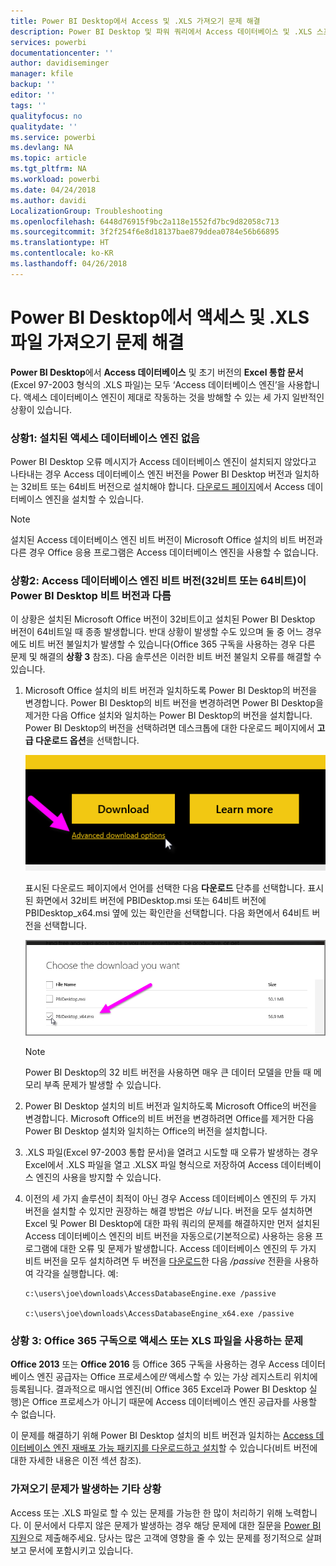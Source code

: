 ```yaml
---
title: Power BI Desktop에서 Access 및 .XLS 가져오기 문제 해결
description: Power BI Desktop 및 파워 쿼리에서 Access 데이터베이스 및 .XLS 스프레드시트 가져오기 문제 해결
services: powerbi
documentationcenter: ''
author: davidiseminger
manager: kfile
backup: ''
editor: ''
tags: ''
qualityfocus: no
qualitydate: ''
ms.service: powerbi
ms.devlang: NA
ms.topic: article
ms.tgt_pltfrm: NA
ms.workload: powerbi
ms.date: 04/24/2018
ms.author: davidi
LocalizationGroup: Troubleshooting
ms.openlocfilehash: 6448d76915f9bc2a118e1552fd7bc9d82058c713
ms.sourcegitcommit: 3f2f254f6e8d18137bae879ddea0784e56b66895
ms.translationtype: HT
ms.contentlocale: ko-KR
ms.lasthandoff: 04/26/2018
---
```

# <a name="resolve-issues-importing-access-and-xls-files-in-power-bi-desktop"></a>Power BI Desktop에서 액세스 및 .XLS 파일 가져오기 문제 해결
**Power BI Desktop**에서 **Access 데이터베이스** 및 초기 버전의 **Excel 통합 문서**(Excel 97-2003 형식의 .XLS 파일)는 모두 ‘Access 데이터베이스 엔진’을 사용합니다. 액세스 데이터베이스 엔진이 제대로 작동하는 것을 방해할 수 있는 세 가지 일반적인 상황이 있습니다.

### <a name="situation-1-no-access-database-engine-installed"></a>상황1: 설치된 액세스 데이터베이스 엔진 없음
Power BI Desktop 오류 메시지가 Access 데이터베이스 엔진이 설치되지 않았다고 나타내는 경우 Access 데이터베이스 엔진 버전을 Power BI Desktop 버전과 일치하는 32비트 또는 64비트 버전으로 설치해야 합니다. [다운로드 페이지](http://www.microsoft.com/en-us/download/details.aspx?id=13255)에서 Access 데이터베이스 엔진을 설치할 수 있습니다.

>[!NOTE]
>설치된 Access 데이터베이스 엔진 비트 버전이 Microsoft Office 설치의 비트 버전과 다른 경우 Office 응용 프로그램은 Access 데이터베이스 엔진을 사용할 수 없습니다.

### <a name="situation-2-the-access-database-engine-bit-version-32-bit-or-64-bit-is-different-from-your-power-bi-desktop-bit-version"></a>상황2: Access 데이터베이스 엔진 비트 버전(32비트 또는 64비트)이 Power BI Desktop 비트 버전과 다름
이 상황은 설치된 Microsoft Office 버전이 32비트이고 설치된 Power BI Desktop 버전이 64비트일 때 종종 발생합니다. 반대 상황이 발생할 수도 있으며 둘 중 어느 경우에도 비트 버전 불일치가 발생할 수 있습니다(Office 365 구독을 사용하는 경우 다른 문제 및 해결의 **상황 3** 참조). 다음 솔루션은 이러한 비트 버전 불일치 오류를 해결할 수 있습니다.

1. Microsoft Office 설치의 비트 버전과 일치하도록 Power BI Desktop의 버전을 변경합니다. Power BI Desktop의 비트 버전을 변경하려면 Power BI Desktop을 제거한 다음 Office 설치와 일치하는 Power BI Desktop의 버전을 설치합니다. Power BI Desktop의 버전을 선택하려면 데스크톱에 대한 다운로드 페이지에서 **고급 다운로드 옵션**을 선택합니다.
   
   ![](media/desktop-access-database-errors/desktop-access-errors-1.png)
   
   표시된 다운로드 페이지에서 언어를 선택한 다음 **다운로드** 단추를 선택합니다. 표시된 화면에서 32비트 버전에 PBIDesktop.msi 또는 64비트 버전에 PBIDesktop_x64.msi 옆에 있는 확인란을 선택합니다. 다음 화면에서 64비트 버전을 선택합니다.
   
   ![](media/desktop-access-database-errors/desktop-access-errors-2.png)
   
   >[!NOTE]
   >Power BI Desktop의 32 비트 버전을 사용하면 매우 큰 데이터 모델을 만들 때 메모리 부족 문제가 발생할 수 있습니다.
2. Power BI Desktop 설치의 비트 버전과 일치하도록 Microsoft Office의 버전을 변경합니다. Microsoft Office의 비트 버전을 변경하려면 Office를 제거한 다음 Power BI Desktop 설치와 일치하는 Office의 버전을 설치합니다.
3. .XLS 파일(Excel 97-2003 통합 문서)을 열려고 시도할 때 오류가 발생하는 경우 Excel에서 .XLS 파일을 열고 .XLSX 파일 형식으로 저장하여 Access 데이터베이스 엔진의 사용을 방지할 수 있습니다.
4. 이전의 세 가지 솔루션이 최적이 아닌 경우 Access 데이터베이스 엔진의 두 가지 버전을 설치할 수 있지만 권장하는 해결 방법은 *아닙* 니다. 버전을 모두 설치하면 Excel 및 Power BI Desktop에 대한 파워 쿼리의 문제를 해결하지만 먼저 설치된 Access 데이터베이스 엔진의 비트 버전을 자동으로(기본적으로) 사용하는 응용 프로그램에 대한 오류 및 문제가 발생합니다. Access 데이터베이스 엔진의 두 가지 비트 버전을 모두 설치하려면 두 버전을 [다운로드](http://www.microsoft.com/en-us/download/details.aspx?id=13255)한 다음 */passive* 전환을 사용하여 각각을 실행합니다. 예:
   
       c:\users\joe\downloads\AccessDatabaseEngine.exe /passive
   
       c:\users\joe\downloads\AccessDatabaseEngine_x64.exe /passive

### <a name="situation-3-trouble-using-access-or-xls-files-with-an-office-365-subscription"></a>상황 3: Office 365 구독으로 액세스 또는 XLS 파일을 사용하는 문제
**Office 2013** 또는 **Office 2016** 등 Office 365 구독을 사용하는 경우 Access 데이터베이스 엔진 공급자는 Office 프로세스에*만* 액세스할 수 있는 가상 레지스트리 위치에 등록됩니다. 결과적으로 매시업 엔진(비 Office 365 Excel과 Power BI Desktop 실행)은 Office 프로세스가 아니기 때문에 Access 데이터베이스 엔진 공급자를 사용할 수 없습니다.

이 문제를 해결하기 위해 Power BI Desktop 설치의 비트 버전과 일치하는 [Access 데이터베이스 엔진 재배포 가능 패키지를 다운로드하고 설치](http://www.microsoft.com/en-us/download/details.aspx?id=13255)할 수 있습니다(비트 버전에 대한 자세한 내용은 이전 섹션 참조).

### <a name="other-situations-that-cause-import-issues"></a>가져오기 문제가 발생하는 기타 상황
Access 또는 .XLS 파일로 할 수 있는 문제를 가능한 한 많이 처리하기 위해 노력합니다. 이 문서에서 다루지 않은 문제가 발생하는 경우 해당 문제에 대한 질문을 [Power BI 지원](https://powerbi.microsoft.com/support/)으로 제출해주세요. 당사는 많은 고객에 영향을 줄 수 있는 문제를 정기적으로 살펴보고 문서에 포함시키고 있습니다.

